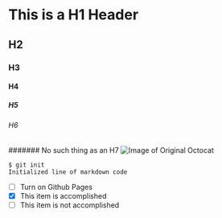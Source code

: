 # This is a H1 Header
## H2
### H3
#### H4
##### H5
###### H6
####### No such thing as an H7
![Image of Original Octocat](https://octodex.github.com/images/original.png)
```
$ git init
Initialized line of markdown code
```
- [ ] Turn on Github Pages
- [X] This item is accomplished
- [ ] This item is not accomplished
